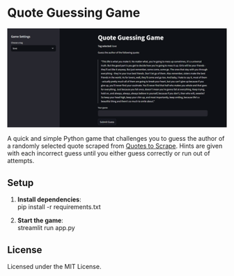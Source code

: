 # Quote Guessing Game

![alt text](image.png)

A quick and simple Python game that challenges you to guess the author of a randomly selected quote scraped from [Quotes to Scrape](https://quotes.toscrape.com). Hints are given with each incorrect guess until you either guess correctly or run out of attempts.

## Setup

1. **Install dependencies**:  
   pip install -r requirements.txt  

2. **Start the game**:  
   streamlit run app.py

## License

Licensed under the MIT License.

